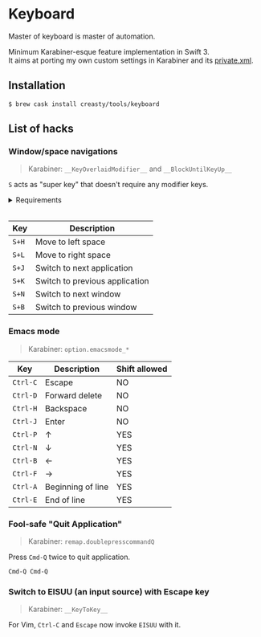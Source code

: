 Keyboard
========

Master of keyboard is master of automation.

Minimum Karabiner-esque feature implementation in Swift 3.  
It aims at porting my own custom settings in Karabiner and its [private.xml](https://github.com/creasty/dotfiles/blob/d8b54873c6de27f1244ea10c7e290d1f248ea8ff/app/karabiner/private.xml).


Installation
------------

```
$ brew cask install creasty/tools/keyboard
```


List of hacks
-------------

### Window/space navigations

> Karabiner: `__KeyOverlaidModifier__` and `__BlockUntilKeyUp__`

`S` acts as "super key" that doesn't require any modifier keys.

<details>

<summary>Requirements</summary>

Open "System Preferences" and set the following shortcuts:

- Mission Control
  - "Move left a space" `Ctrl-LeftArrow`
  - "Move right a space" `Ctrl-RightArrow`
- Keyboard
  - "Move focus to next window" `Cmd-Backtick`

Don't mind to create new entry if missing.

| 1 | 2 |
|---|---|
| ![](https://cloud.githubusercontent.com/assets/1695538/26527997/3df11bf8-43db-11e7-975b-6f14aeb2e4a2.png) | ![](https://cloud.githubusercontent.com/assets/1695538/26527998/3e289ec0-43db-11e7-991b-a107a7f16231.png) |

</details>
<br>

| Key | Description |
|---|---|
| `S+H` | Move to left space |
| `S+L` | Move to right space |
| `S+J` | Switch to next application |
| `S+K` | Switch to previous application |
| `S+N` | Switch to next window |
| `S+B` | Switch to previous window |

### Emacs mode

> Karabiner: `option.emacsmode_*`

| Key | Description | Shift allowed |
|---|---|---|
| `Ctrl-C` | Escape | NO |
| `Ctrl-D` | Forward delete | NO |
| `Ctrl-H` | Backspace | NO |
| `Ctrl-J` | Enter | NO |
| `Ctrl-P` | ↑ | YES |
| `Ctrl-N` | ↓ | YES |
| `Ctrl-B` | ← | YES |
| `Ctrl-F` | → | YES |
| `Ctrl-A` | Beginning of line | YES |
| `Ctrl-E` | End of line | YES |

### Fool-safe "Quit Application"

> Karabiner: `remap.doublepresscommandQ`

Press `Cmd-Q` twice to quit application.

`Cmd-Q Cmd-Q`

### Switch to EISUU (an input source) with Escape key

> Karabiner: `__KeyToKey__`

For Vim, `Ctrl-C` and `Escape` now invoke `EISUU` with it.
